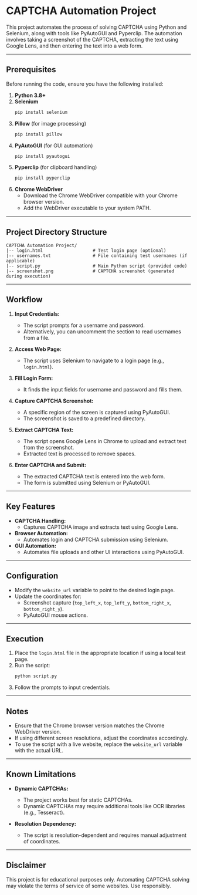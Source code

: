 # CAPTCHA Automation Project

This project automates the process of solving CAPTCHA using Python and Selenium, along with tools like PyAutoGUI and Pyperclip. The automation involves taking a screenshot of the CAPTCHA, extracting the text using Google Lens, and then entering the text into a web form.

---

## Prerequisites

Before running the code, ensure you have the following installed:

1. **Python 3.8+**
2. **Selenium**
    ```bash
    pip install selenium
    ```
3. **Pillow** (for image processing)
    ```bash
    pip install pillow
    ```
4. **PyAutoGUI** (for GUI automation)
    ```bash
    pip install pyautogui
    ```
5. **Pyperclip** (for clipboard handling)
    ```bash
    pip install pyperclip
    ```
6. **Chrome WebDriver**
   - Download the Chrome WebDriver compatible with your Chrome browser version.
   - Add the WebDriver executable to your system PATH.

---

## Project Directory Structure

```
CAPTCHA Automation Project/
|-- login.html                   # Test login page (optional)
|-- usernames.txt                # File containing test usernames (if applicable)
|-- script.py                    # Main Python script (provided code)
|-- screenshot.png               # CAPTCHA screenshot (generated during execution)
```

---

## Workflow

1. **Input Credentials:**
   - The script prompts for a username and password.
   - Alternatively, you can uncomment the section to read usernames from a file.

2. **Access Web Page:**
   - The script uses Selenium to navigate to a login page (e.g., `login.html`).

3. **Fill Login Form:**
   - It finds the input fields for username and password and fills them.

4. **Capture CAPTCHA Screenshot:**
   - A specific region of the screen is captured using PyAutoGUI.
   - The screenshot is saved to a predefined directory.

5. **Extract CAPTCHA Text:**
   - The script opens Google Lens in Chrome to upload and extract text from the screenshot.
   - Extracted text is processed to remove spaces.

6. **Enter CAPTCHA and Submit:**
   - The extracted CAPTCHA text is entered into the web form.
   - The form is submitted using Selenium or PyAutoGUI.

---

## Key Features

- **CAPTCHA Handling:**
  - Captures CAPTCHA image and extracts text using Google Lens.
- **Browser Automation:**
  - Automates login and CAPTCHA submission using Selenium.
- **GUI Automation:**
  - Automates file uploads and other UI interactions using PyAutoGUI.

---

## Configuration

- Modify the `website_url` variable to point to the desired login page.
- Update the coordinates for:
  - Screenshot capture (`top_left_x`, `top_left_y`, `bottom_right_x`, `bottom_right_y`).
  - PyAutoGUI mouse actions.

---

## Execution

1. Place the `login.html` file in the appropriate location if using a local test page.
2. Run the script:
   ```bash
   python script.py
   ```
3. Follow the prompts to input credentials.

---

## Notes

- Ensure that the Chrome browser version matches the Chrome WebDriver version.
- If using different screen resolutions, adjust the coordinates accordingly.
- To use the script with a live website, replace the `website_url` variable with the actual URL.

---

## Known Limitations

- **Dynamic CAPTCHAs:**
  - The project works best for static CAPTCHAs.
  - Dynamic CAPTCHAs may require additional tools like OCR libraries (e.g., Tesseract).

- **Resolution Dependency:**
  - The script is resolution-dependent and requires manual adjustment of coordinates.

---

## Disclaimer

This project is for educational purposes only. Automating CAPTCHA solving may violate the terms of service of some websites. Use responsibly.
